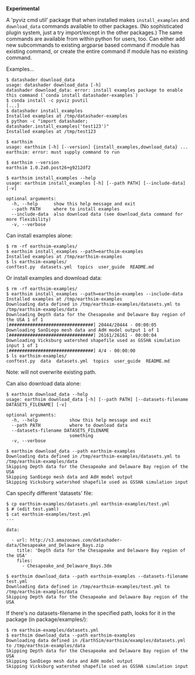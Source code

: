 **Experimental**

A 'pyviz cmd util' package that when installed makes
`install_examples` and `download_data` commands available to other
packages. (No sophisticated plugin system, just a try import/except in
the other packages.) The same commands are available from within
python for users, too. Can either add new subcommands to existing
argparse based command if module has existing command, or create the
entire command if module has no existing command.

Examples...

```
$ datashader download_data
usage: datashader download_data [-h]
datashader download_data: error: install examples package to enable this command (`conda install datashader-examples`)
$ conda install -c pyviz pvutil
[...]
$ datashader install_examples
Installed examples at /tmp/datashader-examples
$ python -c "import datashader; datashader.install_examples('test123')"
Installed examples at /tmp/test123
```


```
$ earthsim
usage: earthsim [-h] [--version] {install_examples,download_data} ...
earthsim: error: must supply command to run

$ earthsim --version
earthsim 1.0.2a0.post26+g9212df2

$ earthsim install_examples --help
usage: earthsim install_examples [-h] [--path PATH] [--include-data] [-v]

optional arguments:
  -h, --help      show this help message and exit
  --path PATH     where to install examples
  --include-data  also download data (see download_data command for more flexibility)
  -v, --verbose
```

Can install examples alone:
```
$ rm -rf earthsim-examples/
$ earthsim install_examples --path=earthsim-examples
Installed examples at /tmp/earthsim-examples
$ ls earthsim-examples/
conftest.py  datasets.yml  topics  user_guide  README.md
```

Or install examples and download data:
```
$ rm -rf earthsim-examples/
$ earthsim install_examples --path=earthsim-examples --include-data
Installed examples at /tmp/earthsim-examples
Downloading data defined in /tmp/earthsim-examples/datasets.yml to /tmp/earthsim-examples/data
Downloading Depth data for the Chesapeake and Delaware Bay region of the USA 1 of 1
[################################] 20444/20444 - 00:00:05
Downloading SanDiego mesh data and AdH model output 1 of 1
[################################] 26161/26161 - 00:00:04
Downloading Vicksburg watershed shapefile used as GSSHA simulation input 1 of 1
[################################] 4/4 - 00:00:00
$ ls earthsim-examples/
conftest.py  data  datasets.yml  topics  user_guide  README.md
```

Note: will not overwrite existing path.

Can also download data alone:

```
$ earthsim download_data --help
usage: earthsim download_data [-h] [--path PATH] [--datasets-filename DATASETS_FILENAME] [-v]

optional arguments:
  -h, --help            show this help message and exit
  --path PATH           where to download data
  --datasets-filename DATASETS_FILENAME
                        something
  -v, --verbose

$ earthsim download_data --path earthsim-examples
Downloading data defined in /tmp/earthsim-examples/datasets.yml to /tmp/earthsim-examples/data
Skipping Depth data for the Chesapeake and Delaware Bay region of the USA
Skipping SanDiego mesh data and AdH model output
Skipping Vicksburg watershed shapefile used as GSSHA simulation input
```


Can specify different 'datasets' file:

```
$ cp earthsim-examples/datasets.yml earthsim-examples/test.yml
$ # (edit test.yaml)
$ cat earthsim-examples/test.yml
---

data:

  - url: http://s3.amazonaws.com/datashader-data/Chesapeake_and_Delaware_Bays.zip
    title: 'Depth data for the Chesapeake and Delaware Bay region of the USA'
    files:
      - Chesapeake_and_Delaware_Bays.3dm

$ earthsim download_data --path earthsim-examples --datasets-filename test.yml
Downloading data defined in /tmp/earthsim-examples/test.yml to /tmp/earthsim-examples/data
Skipping Depth data for the Chesapeake and Delaware Bay region of the USA
```

If there's no datasets-filename in the specified path, looks for it in the package (in package/examples/):

```
$ rm earthsim-examples/datasets.yml
$ earthsim download_data --path earthsim-examples
Downloading data defined in /EarthSim/earthsim/examples/datasets.yml to /tmp/earthsim-examples/data
Skipping Depth data for the Chesapeake and Delaware Bay region of the USA
Skipping SanDiego mesh data and AdH model output
Skipping Vicksburg watershed shapefile used as GSSHA simulation input
```

